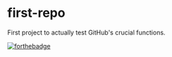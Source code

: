 # first-repo
First project to actually test GitHub's crucial functions.

[![forthebadge](https://forthebadge.com/images/badges/uses-git.svg)](https://forthebadge.com)
